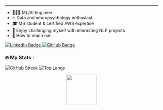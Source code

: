 ---
- 👩🏻‍💻 ML/AI Engineer
- 🔥 Data and neuropsychology enthusiast 
- 🎓 MS student & certified AWS expertise
- 🏅 Enjoy challenging myself with interesting NLP projects
- 💌 How to reach me:

<div id="badges">
  <a href="https://www.linkedin.com/in/anapernalete/">
    <img src="https://img.shields.io/badge/LinkedIn-blue?style=for-the-badge&logo=linkedin&logoColor=white" alt="LinkedIn Badge"/>
  </a>
  <a href="https://github.com/anapernalete">
    <img src="https://img.shields.io/badge/Github-black?style=for-the-badge&logo=github&logoColor=white" alt="GitHub Badge"/>
  </a>
</div>

<img src="https://komarev.com/ghpvc/?username=anapernalete&style=flat-square&color=blue" alt=""/>

### :fire: My Stats :

[![GitHub Streak](http://github-readme-streak-stats.herokuapp.com?user=anapernalete&theme=dark&background=000000)](https://git.io/streak-stats) [![Top Langs](https://github-readme-stats.vercel.app/api/top-langs/?username=anapernalete&layout=compact&theme=vision-friendly-dark)](https://github.com/anuraghazra/github-readme-stats)

<div id="header" align="center">
  <img src="https://media.giphy.com/media/CtDSNQYv0gQbPSn28O/giphy.gif" width="100"/>
</div>
